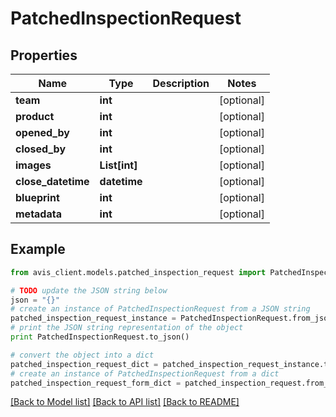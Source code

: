 # PatchedInspectionRequest


## Properties

Name | Type | Description | Notes
------------ | ------------- | ------------- | -------------
**team** | **int** |  | [optional] 
**product** | **int** |  | [optional] 
**opened_by** | **int** |  | [optional] 
**closed_by** | **int** |  | [optional] 
**images** | **List[int]** |  | [optional] 
**close_datetime** | **datetime** |  | [optional] 
**blueprint** | **int** |  | [optional] 
**metadata** | **int** |  | [optional] 

## Example

```python
from avis_client.models.patched_inspection_request import PatchedInspectionRequest

# TODO update the JSON string below
json = "{}"
# create an instance of PatchedInspectionRequest from a JSON string
patched_inspection_request_instance = PatchedInspectionRequest.from_json(json)
# print the JSON string representation of the object
print PatchedInspectionRequest.to_json()

# convert the object into a dict
patched_inspection_request_dict = patched_inspection_request_instance.to_dict()
# create an instance of PatchedInspectionRequest from a dict
patched_inspection_request_form_dict = patched_inspection_request.from_dict(patched_inspection_request_dict)
```
[[Back to Model list]](../README.md#documentation-for-models) [[Back to API list]](../README.md#documentation-for-api-endpoints) [[Back to README]](../README.md)


